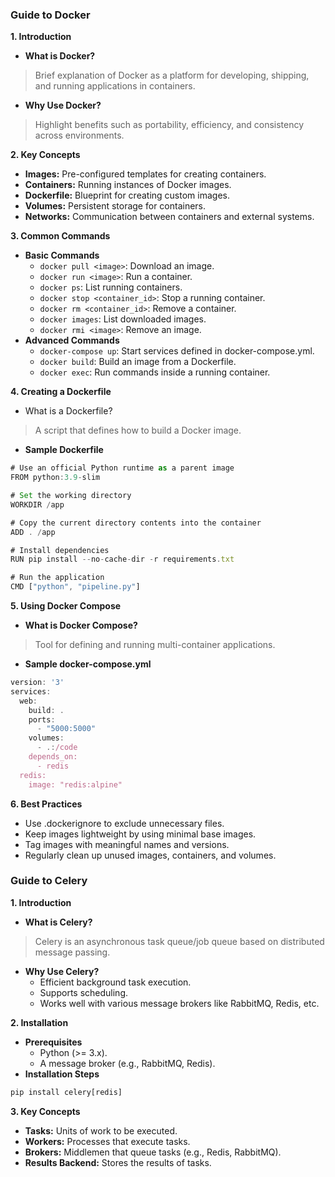 ### Guide to Docker

<b>1. Introduction</b>
- <b>What is Docker?</b>
>Brief explanation of Docker as a platform for developing, shipping, and running applications in containers.
- <b>Why Use Docker?</b>
>Highlight benefits such as portability, efficiency, and consistency across environments.

<b>2. Key Concepts</b>
- <b>Images:</b> Pre-configured templates for creating containers.
- <b>Containers:</b> Running instances of Docker images.
- <b>Dockerfile:</b> Blueprint for creating custom images.
- <b>Volumes:</b> Persistent storage for containers.
- <b>Networks:</b> Communication between containers and external systems.

<b>3. Common Commands</b>
- <b>Basic Commands</b>
    - ```docker pull <image>```: Download an image.
    - ```docker run <image>```: Run a container.
    - ```docker ps```: List running containers.
    - ```docker stop <container_id>```: Stop a running container.
    - ```docker rm <container_id>```: Remove a container.
    - ```docker images```: List downloaded images.
    - ```docker rmi <image>```: Remove an image.
- <b>Advanced Commands</b>
    - ```docker-compose up```: Start services defined in docker-compose.yml.
    - ```docker build```: Build an image from a Dockerfile.
    - ```docker exec```: Run commands inside a running container.

<b>4. Creating a Dockerfile</b>
- What is a Dockerfile?
> A script that defines how to build a Docker image.

- <b> Sample Dockerfile</b>
```typescript
# Use an official Python runtime as a parent image
FROM python:3.9-slim

# Set the working directory
WORKDIR /app

# Copy the current directory contents into the container
ADD . /app

# Install dependencies
RUN pip install --no-cache-dir -r requirements.txt

# Run the application
CMD ["python", "pipeline.py"]
```

<b>5. Using Docker Compose</b>
- <b>What is Docker Compose?</b>
> Tool for defining and running multi-container applications.

- <b>Sample docker-compose.yml</b>

```typescript
version: '3'
services:
  web:
    build: .
    ports:
      - "5000:5000"
    volumes:
      - .:/code
    depends_on:
      - redis
  redis:
    image: "redis:alpine"
```

<b>6. Best Practices</b>
- Use .dockerignore to exclude unnecessary files.
- Keep images lightweight by using minimal base images.
- Tag images with meaningful names and versions.
- Regularly clean up unused images, containers, and volumes.


### Guide to Celery
<b>1. Introduction</b>
- <b>What is Celery?</b>
> Celery is an asynchronous task queue/job queue based on distributed message passing.
- <b>Why Use Celery?</b>
    - Efficient background task execution.
    - Supports scheduling.
    - Works well with various message brokers like RabbitMQ, Redis, etc.

<b>2. Installation</b>
- <b>Prerequisites</b>
    - Python (>= 3.x).
    - A message broker (e.g., RabbitMQ, Redis).
- <b>Installation Steps</b>
```typescript
pip install celery[redis]
```
<b>3. Key Concepts</b>
- <b>Tasks:</b> Units of work to be executed.
- <b>Workers:</b> Processes that execute tasks.
- <b>Brokers:</b> Middlemen that queue tasks (e.g., Redis, RabbitMQ).
- <b>Results Backend:</b> Stores the results of tasks.
